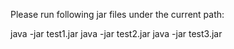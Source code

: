 Please run following jar files under the current path:

java -jar test1.jar
java -jar test2.jar
java -jar test3.jar

